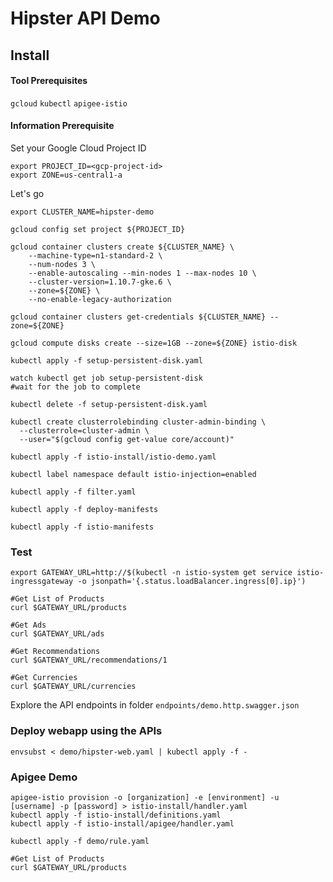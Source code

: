 # Hipster API Demo

## Install 

#### Tool Prerequisites

`gcloud`
`kubectl` 
`apigee-istio`

#### Information Prerequisite
Set your Google Cloud Project ID

```
export PROJECT_ID=<gcp-project-id>
export ZONE=us-central1-a	
```

Let's go

```
export CLUSTER_NAME=hipster-demo

gcloud config set project ${PROJECT_ID}

gcloud container clusters create ${CLUSTER_NAME} \
    --machine-type=n1-standard-2 \
    --num-nodes 3 \
    --enable-autoscaling --min-nodes 1 --max-nodes 10 \
    --cluster-version=1.10.7-gke.6 \
    --zone=${ZONE} \
    --no-enable-legacy-authorization

gcloud container clusters get-credentials ${CLUSTER_NAME} --zone=${ZONE}

gcloud compute disks create --size=1GB --zone=${ZONE} istio-disk

kubectl apply -f setup-persistent-disk.yaml

watch kubectl get job setup-persistent-disk
#wait for the job to complete

kubectl delete -f setup-persistent-disk.yaml

kubectl create clusterrolebinding cluster-admin-binding \
  --clusterrole=cluster-admin \
  --user="$(gcloud config get-value core/account)"

kubectl apply -f istio-install/istio-demo.yaml

kubectl label namespace default istio-injection=enabled

kubectl apply -f filter.yaml

kubectl apply -f deploy-manifests

kubectl apply -f istio-manifests

```

### Test

```
export GATEWAY_URL=http://$(kubectl -n istio-system get service istio-ingressgateway -o jsonpath='{.status.loadBalancer.ingress[0].ip}')

#Get List of Products
curl $GATEWAY_URL/products

#Get Ads
curl $GATEWAY_URL/ads

#Get Recommendations
curl $GATEWAY_URL/recommendations/1

#Get Currencies
curl $GATEWAY_URL/currencies

```
Explore the API endpoints in folder `endpoints/demo.http.swagger.json`

### Deploy webapp using the APIs
```
envsubst < demo/hipster-web.yaml | kubectl apply -f -
```

### Apigee Demo

```
apigee-istio provision -o [organization] -e [environment] -u [username] -p [password] > istio-install/handler.yaml
kubectl apply -f istio-install/definitions.yaml
kubectl apply -f istio-install/apigee/handler.yaml

kubectl apply -f demo/rule.yaml

#Get List of Products
curl $GATEWAY_URL/products
```
